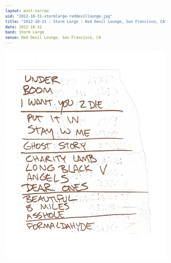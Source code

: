 ```yaml
---
layout: post-narrow
uid: "2012-10-31-stormlarge-reddevillounge.jpg"
title: "2012-10-31 : Storm Large : Red Devil Lounge, San Francisco, CA"
date: 2012-10-31
band: Storm Large
venue: Red Devil Lounge, San Francisco, CA
---
```


<div class="showcase">
  <img src="/img/2012/10/20121031-StormLarge-RedDevilLounge.jpg" alt="2012-10-31-stormlarge-reddevillounge.jpg">
</div>
